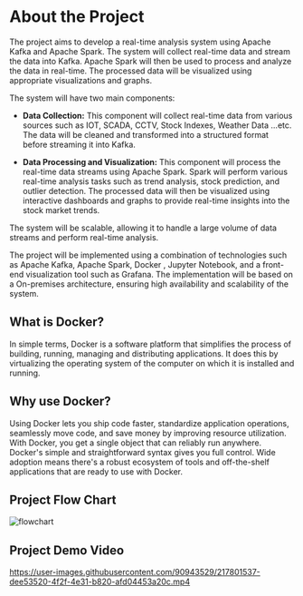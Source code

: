 # About the Project
The project aims to develop a real-time analysis system using Apache Kafka and Apache Spark. The system will collect real-time data and stream the data into Kafka. Apache Spark will then be used to process and analyze the data in real-time. The processed data will be visualized using appropriate visualizations and graphs.

The system will have two main components:

* **Data Collection:** This component will collect real-time data from various sources such as IOT, SCADA, CCTV, Stock Indexes, Weather Data ...etc. The data will be cleaned and transformed into a structured format before streaming it into Kafka.
      
* **Data Processing and Visualization:** This component will process the real-time data streams using Apache Spark. Spark will perform various real-time analysis tasks such as trend analysis, stock prediction, and outlier detection. The processed data will then be visualized using interactive dashboards and graphs to provide real-time insights into the stock market trends.

The system will be scalable, allowing it to handle a large volume of data streams and perform real-time analysis.

The project will be implemented using a combination of technologies such as Apache Kafka, Apache Spark, Docker , Jupyter Notebook, and a front-end visualization tool such as Grafana. The implementation will be based on a  On-premises architecture, ensuring high availability and scalability of the system.

## What is Docker?
In simple terms, Docker is a software platform that simplifies the process of building, running, managing and distributing applications. It does this by virtualizing the operating system of the computer on which it is installed and running.

## Why use Docker?
Using Docker lets you ship code faster, standardize application operations, seamlessly move code, and save money by improving resource utilization. With Docker, you get a single object that can reliably run anywhere. Docker's simple and straightforward syntax gives you full control. Wide adoption means there's a robust ecosystem of tools and off-the-shelf applications that are ready to use with Docker.

## Project Flow Chart
![flowchart](https://user-images.githubusercontent.com/90943529/217798777-82aae959-6260-4d0e-80a6-d8c674b77225.png)

## Project Demo Video
https://user-images.githubusercontent.com/90943529/217801537-dee53520-4f2f-4e31-b820-afd04453a20c.mp4




